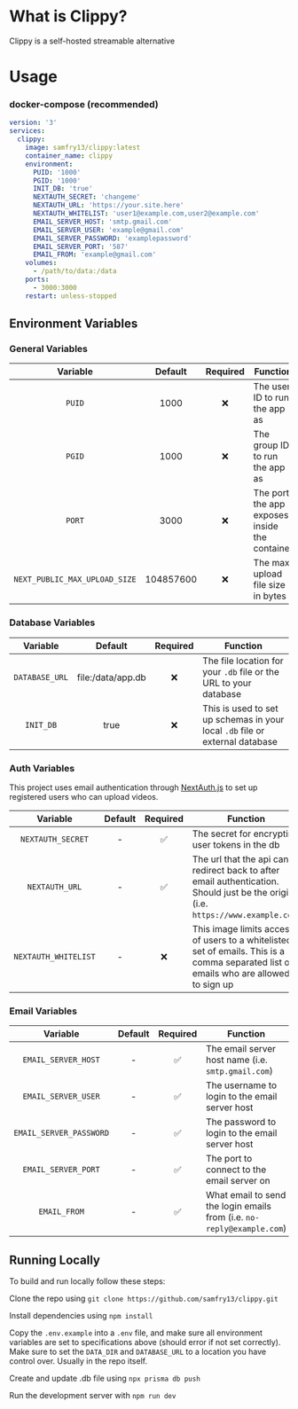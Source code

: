 # What is Clippy?

Clippy is a self-hosted streamable alternative

# Usage

### docker-compose (recommended)

```yaml
version: '3'
services:
  clippy:
    image: samfry13/clippy:latest
    container_name: clippy
    environment:
      PUID: '1000'
      PGID: '1000'
      INIT_DB: 'true'
      NEXTAUTH_SECRET: 'changeme'
      NEXTAUTH_URL: 'https://your.site.here'
      NEXTAUTH_WHITELIST: 'user1@example.com,user2@example.com'
      EMAIL_SERVER_HOST: 'smtp.gmail.com'
      EMAIL_SERVER_USER: 'example@gmail.com'
      EMAIL_SERVER_PASSWORD: 'examplepassword'
      EMAIL_SERVER_PORT: '587'
      EMAIL_FROM: 'example@gmail.com'
    volumes:
      - /path/to/data:/data
    ports:
      - 3000:3000
    restart: unless-stopped
```

## Environment Variables

### General Variables

|           Variable            |  Default  | Required | Function                                      |
| :---------------------------: | :-------: | :------: | --------------------------------------------- |
|            `PUID`             |   1000    |    ❌    | The user ID to run the app as                 |
|            `PGID`             |   1000    |    ❌    | The group ID to run the app as                |
|            `PORT`             |   3000    |    ❌    | The port the app exposes inside the container |
| `NEXT_PUBLIC_MAX_UPLOAD_SIZE` | 104857600 |    ❌    | The max upload file size in bytes             |

### Database Variables

|    Variable    |      Default      | Required | Function                                                                     |
| :------------: | :---------------: | :------: | ---------------------------------------------------------------------------- |
| `DATABASE_URL` | file:/data/app.db |    ❌    | The file location for your `.db` file or the URL to your database            |
|   `INIT_DB`    |       true        |    ❌    | This is used to set up schemas in your local `.db` file or external database |

### Auth Variables

This project uses email authentication through [NextAuth.js](https://next-auth.js.org/) to set up registered users who can upload videos.

|       Variable       | Default | Required | Function                                                                                                                              |
| :------------------: | :-----: | :------: | ------------------------------------------------------------------------------------------------------------------------------------- |
|  `NEXTAUTH_SECRET`   |    -    |    ✅    | The secret for encrypting user tokens in the db                                                                                       |
|    `NEXTAUTH_URL`    |    -    |    ✅    | The url that the api can redirect back to after email authentication. Should just be the origin (i.e. `https://www.example.com`)      |
| `NEXTAUTH_WHITELIST` |    -    |    ❌    | This image limits access of users to a whitelisted set of emails. This is a comma separated list of emails who are allowed to sign up |

### Email Variables

|        Variable         | Default | Required | Function                                                               |
| :---------------------: | :-----: | :------: | ---------------------------------------------------------------------- |
|   `EMAIL_SERVER_HOST`   |    -    |    ✅    | The email server host name (i.e. `smtp.gmail.com`)                     |
|   `EMAIL_SERVER_USER`   |    -    |    ✅    | The username to login to the email server host                         |
| `EMAIL_SERVER_PASSWORD` |    -    |    ✅    | The password to login to the email server host                         |
|   `EMAIL_SERVER_PORT`   |    -    |    ✅    | The port to connect to the email server on                             |
|      `EMAIL_FROM`       |    -    |    ✅    | What email to send the login emails from (i.e. `no-reply@example.com`) |

## Running Locally

To build and run locally follow these steps:

Clone the repo using `git clone https://github.com/samfry13/clippy.git`

Install dependencies using `npm install`

Copy the `.env.example` into a `.env` file, and make sure all environment variables are set to specifications above (should error if not set correctly). Make sure to set the `DATA_DIR` and `DATABASE_URL` to a location you have control over. Usually in the repo itself.

Create and update .db file using `npx prisma db push`

Run the development server with `npm run dev`
